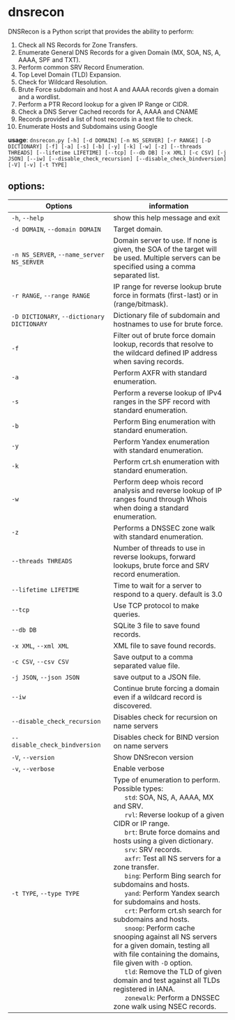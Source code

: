 # dnsrecon

DNSRecon is a Python script that provides the ability to perform:
1. Check all NS Records for Zone Transfers.
2. Enumerate General DNS Records for a given Domain (MX, SOA, NS, A, AAAA, SPF and TXT).
3. Perform common SRV Record Enumeration.
4. Top Level Domain (TLD) Expansion.
5. Check for Wildcard Resolution.
6. Brute Force subdomain and host A and AAAA records given a domain and a wordlist.
7. Perform a PTR Record lookup for a given IP Range or CIDR.
8. Check a DNS Server Cached records for A, AAAA and CNAME
9. Records provided a list of host records in a text file to check.
10. Enumerate Hosts and Subdomains using Google

**usage**: `dnsrecon.py [-h] [-d DOMAIN] [-n NS_SERVER] [-r RANGE] [-D DICTIONARY] [-f] [-a] [-s] [-b] [-y] [-k] [-w] [-z] [--threads THREADS] [--lifetime LIFETIME] [--tcp] [--db DB] [-x XML] [-c CSV] [-j JSON] [--iw] [--disable_check_recursion] [--disable_check_bindversion] [-V] [-v] [-t TYPE]`

## options:

| Options | information
| ---                   | --- 
| `-h`, `--help`            |show this help message and exit
| `-d DOMAIN`, `--domain DOMAIN`| Target domain.
  `-n NS_SERVER`, `--name_server NS_SERVER` |Domain server to use. If none is given, the SOA of the target will be used. Multiple servers can be specified using a comma separated list.
|`-r RANGE`, `--range RANGE`|IP range for reverse lookup brute force in formats   (first-last) or in (range/bitmask).
| `-D DICTIONARY`, `--dictionary DICTIONARY` | Dictionary file of subdomain and hostnames to use for brute force.
  `-f`                    |Filter out of brute force domain lookup, records that resolve to the wildcard defined IP address when saving records.
  `-a`                    |Perform AXFR with standard enumeration.
  `-s`                    |Perform a reverse lookup of IPv4 ranges in the SPF record with standard enumeration.
  `-b`                    |Perform Bing enumeration with standard enumeration.
  `-y`                    |Perform Yandex enumeration with standard enumeration.
  `-k`                    |Perform crt.sh enumeration with standard enumeration.
  `-w`                    |Perform deep whois record analysis and reverse lookup of IP ranges found through Whois when doing a standard enumeration.
  `-z`                    |Performs a DNSSEC zone walk with standard enumeration.
  `--threads THREADS`     |Number of threads to use in reverse lookups, forward lookups, brute force and SRV record enumeration.
  `--lifetime LIFETIME`   |Time to wait for a server to respond to a query. default is 3.0
  `--tcp`                 |Use TCP protocol to make queries.
  `--db DB`               |SQLite 3 file to save found records.
  `-x XML`, `--xml XML`     |XML file to save found records.
  `-c CSV`, `--csv CSV`     |Save output to a comma separated value file.
  `-j JSON`, `--json JSON`  |save output to a JSON file.
  `--iw`                  |Continue brute forcing a domain even if a wildcard record is discovered.
  `--disable_check_recursion`                        |Disables check for recursion on name servers
  `--disable_check_bindversion`|Disables check for BIND version on name servers
  `-V`, `--version`         |Show DNSrecon version
  `-v`, `--verbose`         |Enable verbose
  `-t TYPE`, `--type TYPE`  |Type of enumeration to perform. <br/> Possible types: <br> &nbsp; &nbsp; &nbsp; `std`:      SOA, NS, A, AAAA, MX and SRV. <br> &nbsp; &nbsp; &nbsp; `rvl`:      Reverse lookup of a given CIDR or IP range.<br> &nbsp; &nbsp; &nbsp; `brt`:      Brute force domains and hosts using a given dictionary.<br> &nbsp; &nbsp; &nbsp; `srv`:      SRV records.<br> &nbsp; &nbsp; &nbsp; `axfr`:     Test all NS servers for a zone transfer.<br> &nbsp; &nbsp; &nbsp; `bing`:     Perform Bing search for subdomains and hosts.<br> &nbsp; &nbsp; &nbsp; `yand`:     Perform Yandex search for subdomains and hosts.<br> &nbsp; &nbsp; &nbsp; `crt`:      Perform crt.sh search for subdomains and hosts.<br> &nbsp; &nbsp; &nbsp; `snoop`:    Perform cache snooping against all NS servers for a given domain, testing all with file containing the domains, file given with `-D` option.<br> &nbsp; &nbsp; &nbsp; `tld`:      Remove the TLD of given domain and test against all TLDs registered in IANA.<br> &nbsp; &nbsp; &nbsp; `zonewalk`: Perform a DNSSEC zone walk using NSEC records. 
